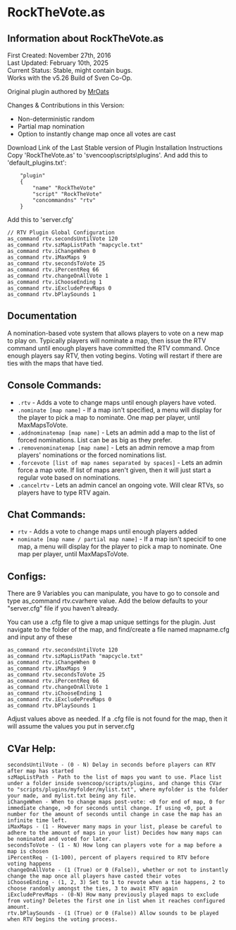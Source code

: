 # RockTheVote.as

## Information about RockTheVote.as   
First Created: November 27th, 2016   
Last Updated: February 10th, 2025   
Current Status: Stable, might contain bugs.   
Works with the v5.26 Build of Sven Co-Op.    

Original plugin authored by [MrOats](https://github.com/MrOats/AngelScript_SC_Plugins)

Changes & Contributions in this Version:  
- Non-deterministic random
- Partial map nomination
- Option to instantly change map once all votes are cast


Download Link of the Last Stable version of Plugin
Installation Instructions
Copy 'RockTheVote.as' to 'svencoop\scripts\plugins'. And add this to 'default_plugins.txt':

```
    "plugin"
    {
        "name" "RockTheVote"
        "script" "RockTheVote"
        "concommandns" "rtv"
    }
```

Add this to 'server.cfg'

```
// RTV Plugin Global Configuration
as_command rtv.secondsUntilVote 120
as_command rtv.szMapListPath "mapcycle.txt"
as_command rtv.iChangeWhen 0
as_command rtv.iMaxMaps 9
as_command rtv.secondsToVote 25
as_command rtv.iPercentReq 66
as_command rtv.changeOnAllVote 1
as_command rtv.iChooseEnding 1
as_command rtv.iExcludePrevMaps 0
as_command rtv.bPlaySounds 1
```

## Documentation
A nomination-based vote system that allows players to vote on a new map to play on. Typically players will nominate a map, then issue the RTV command until enough players have committed the RTV command. Once enough players say RTV, then voting begins. Voting will restart if there are ties with the maps that have tied.

## Console Commands:
- `.rtv` - Adds a vote to change maps until enough players have voted.
- `.nominate [map name]` - If a map isn't specified, a menu will display for the player to pick a map to nominate. One map per player, until MaxMapsToVote.
- `.addnominatemap [map name]` - Lets an admin add a map to the list of forced nominations. List can be as big as they prefer.
- `.removenominatemap [map name]` - Lets an admin remove a map from players' nominations or the forced nominations list.
- `.forcevote [list of map names separated by spaces]` - Lets an admin force a map vote. If list of maps aren't given, then it will just start a regular vote based on nominations.
- `.cancelrtv` - Lets an admin cancel an ongoing vote. Will clear RTVs, so players have to type RTV again.

## Chat Commands:
- `rtv` - Adds a vote to change maps until enough players added
- `nominate [map name / partial map name]` - If a map isn't specicif to one map, a menu will display for the player to pick a map to nominate. One map per player, until MaxMapsToVote.
  
## Configs:
There are 9 Variables you can manipulate, you have to go to console and type as_command rtv.cvarhere value.
Add the below defaults to your "server.cfg" file if you haven't already.


You can use a .cfg file to give a map unique settings for the plugin.
Just navigate to the folder of the map, and find/create a file named mapname.cfg and input any of these

```
as_command rtv.secondsUntilVote 120
as_command rtv.szMapListPath "mapcycle.txt"
as_command rtv.iChangeWhen 0
as_command rtv.iMaxMaps 9
as_command rtv.secondsToVote 25
as_command rtv.iPercentReq 66
as_command rtv.changeOnAllVote 1
as_command rtv.iChooseEnding 1
as_command rtv.iExcludePrevMaps 0
as_command rtv.bPlaySounds 1
```
Adjust values above as needed. If a .cfg file is not found for the map, then it will assume the values you put in server.cfg

## CVar Help:

```
secondsUntilVote - (0 - N) Delay in seconds before players can RTV after map has started
szMapListPath - Path to the list of maps you want to use. Place list under a folder inside svencoop/scripts/plugins, and change this CVar to "scripts/plugins/myfolder/mylist.txt", where myfolder is the folder your made, and mylist.txt being any file.
iChangeWhen - When to change maps post-vote: <0 for end of map, 0 for immediate change, >0 for seconds until change. If using <0, put a number for the amount of seconds until change in case the map has an infinite time left.
iMaxMaps - (1 - However many maps in your list, please be careful to adhere to the amount of maps in your list) Decides how many maps can be nominated and voted for later.
secondsToVote - (1 - N) How long can players vote for a map before a map is chosen
iPercentReq - (1-100), percent of players required to RTV before voting happens
changeOnAllVote - (1 (True) or 0 (False)), whether or not to instantly change the map once all players have casted their votes
iChooseEnding - (1, 2, 3) Set to 1 to revote when a tie happens, 2 to choose randomly amongst the ties, 3 to await RTV again
iExcludePrevMaps - (0-N) How many previously played maps to exclude from voting? Deletes the first one in list when it reaches configured amount.
rtv.bPlaySounds - (1 (True) or 0 (False)) Allow sounds to be played when RTV begins the voting process.
```
